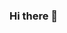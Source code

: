 ### Hi there 👋

<!--
**varunnrajput/varunnrajput** is a ✨ _special_ ✨ repository because its `README.md` (this file) appears on your GitHub profile.

Here are some ideas to get you started:

- 🔭 I’m currently working on learning various programming languages,including but not limited to PYTHON,C AND C++.
- 🌱 I’m currently learning COMPUTRR SCIENCE along with ARTIFICIAL INTELLIGENCE.
- 👯 I’m looking to collaborate on various projects that ill be working on over the years.

